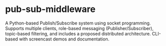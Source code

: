 # pub-sub-middleware
A Python-based Publish/Subscribe system using socket programming. Supports multiple clients, role-based messaging (Publisher/Subscriber), topic-based filtering, and includes a proposed distributed architecture. CLI-based with screencast demos and documentation.
